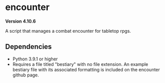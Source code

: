 # encounter

**Version 4.10.6**

A script that manages a combat encounter for tabletop rpgs.
## Dependencies
* Python 3.9.1 or higher
* Requires a file titled "bestiary" with no file extension. An example bestiary file with its associated formatting is included on the encounter github page.